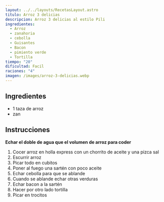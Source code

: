 ```yaml
---
layout: ../../layouts/RecetasLayout.astro
titulo: Arroz 3 delicias
descripcion: Arroz 3 delicias al estilo Pili
ingredientes:
  - Arroz
  - zanahoria
  - cebolla
  - Guisantes
  - Bacon
  - pimiento verde
  - Tortilla
tiempo: "20"
dificultad: Facil
raciones: "4"
imagen: /images/arroz-3-delicias.webp
---
```

## Ingredientes
- 1 taza de arroz
- zan
## Instrucciones
**Echar el doble de agua que el volumen de arroz para coder**
1. Cocer arroz en holla express con un chorrito de aceite y una pizca sal
2. Escurrir arroz
3. Picar todo en cubitos
4. Poner al fuego una sartén con poco aceite
5. Echar cebolla para que se ablande
6. Cuando se ablande echar otras verduras
7. Echar bacon a la sartén
8. Hacer por otro lado tortilla
9. Picar en trocitos

